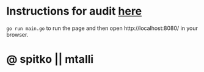 # Instructions for audit [here](https://github.com/01-edu/public/tree/master/subjects/groupie-tracker/search-bar/audit)

```go run main.go``` to run the page and then open http://localhost:8080/ in your browser.

# @ spitko || mtalli